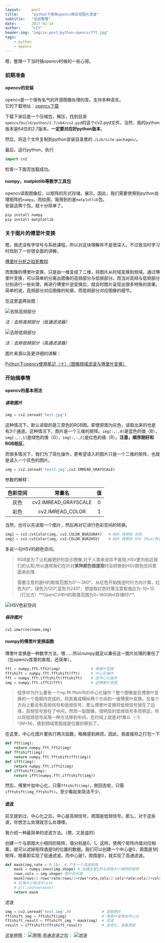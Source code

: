 ```yaml
---
layout:     post
title:      "python下使用opencv库实现图片滤波"
subtitle:   "总结整理"
date:       2017-02-14
author:     "LCY"
header-img: "img/in-post/python-opencv/fft.jpg"
tags:
    - python
    - opencv
---
```




嗯，整理一下当时搞opencv时候的一些心得。
### 前期准备

#### opencv的安装

opencv是一个很有名气的开源图像处理的库。支持多种语言。<br>
它的下载地址：[opencv下载](http://opencv.org/downloads.html)<br>

下载下来后是一个压缩包，解压，找到目录` opencv/build/python/2.7/x64/cv2.pyd`的这个cv2.pyd文件。当然，我的python版本是64位的2.7版本。**一定要对应好python版本**。<br>

然后，将这个文件复制到python安装目录里的`./Lib/site-packages/`。<br>

最后，运行python，执行

```python
import cv2
```

检查一下能否加载成功。

#### numpy，matplotlib等数学工具包

opencv读取图像后，以矩阵的形式存储，展示。因此，我们需要使用到python处理矩阵的`numpy`。而绘图，我用到的是`matplotlib`包。<br>
安装这两个包，就十分简单了。
```bash
pip install numpy
pip install matplotlib
```

### 关于图片的傅里叶变换

嗯，我还没有学信号与系统课程。所以对这块理解并不是很深入。不过我当时学习时找到了一份很全面的讲解。<br>

[傅里叶分析之掐死教程](https://zhuanlan.zhihu.com/p/19763358)

而图像的傅里叶变换，只是由一维变成了二维，将图片从时域变换到频域。通过傅里叶变换，可以简单的分离出图像的高频部分与低频部分。而当对高频与低频部分分别进行一些处理，再进行傅里叶逆变换后，就会时图片呈现出很多特殊的效果。简单的说，高频部分对应图像的轮廓，而低频部分对应图像的细节。<br>

在这里盗两张图：

![去除高频部分](/img/in-post/python-opencv/lowpass.jpg)

*注：去除高频部分（低通滤波器）*

![去除低频部分](/img/in-post/python-opencv/highpass.jpg)

*注：去除低频部分（高通滤波器）*

图片来源以及更详细的讲解：

[Python下opencv使用笔记（十）（图像频域滤波与傅里叶变换）](http://blog.csdn.net/on2way/article/details/46981825)



### 开始搞事情

#### opencv的基本用法

##### 读取图片

```python
img = cv2.imread('test.jpg')
```

这种情况下，默认读取的是三原色的RGB图。即使原图为灰色，读取出来的也是有3个通道。这种情况下，图片是一个三维的矩阵。`img[:,:,0]`是蓝色的值（B），`img[:,:,1]`是绿色的值（G），`img[:,:,2]`是红色的值（R）。**注意，顺序刚好和RGB相反**。

而很多情况下，我们为了简化操作，更希望读入的图片只是一个二维的矩阵，也就是读入一个灰色的图片。

```python
img = cv2.imread('test2.jpg',cv2.IMREAD_GRAYSCALE)
```
参数的解释：

| 色彩空间 |         常量名          |  值   |
| :--: | :------------------: | :--: |
|  灰色  | cv2.IMREAD_GRAYSCALE |  0   |
|  彩色  |   cv2.IMREAD_COLOR   |  1   |



当然，也可以先读取一个图片，然后再对它进行色彩空间的转换。

```python
img1 = cv2.cvtColor(img, cv2.COLOR_BGR2GRAY)   # BGR 转换到 灰色
img2 = cv2.cvtColor(img, cv2.COLOR_BGR2HSV)    # BGR 转换到 HSV [Hue(色调),Saturation(饱和度)和Value(亮度)]  
```

多说一句HSV的颜色空间。

> RGB是为了让机器更好的显示图像,对于人类来说并不直观,HSV更为贴近我们的认知,所以通常我们在针对**某种颜色做提取**时会转换到HSV颜色空间里面来处理. 
>
> 需要注意的是H的取值范围为0°～360°，从红色开始按逆时针方向计算，红色为0°，绿色为120°,蓝色为240°，想提取红色时需注意取值应为-10~10（打比方）**OpenCV中H的取值范围为0~180(8bit存储时)**,

![HSV色彩空间](/img/in-post/python-opencv/HSV.jpg)

##### 保存图片

```python
cv2.imwrite(name,img)
```




#### numpy的傅里叶变换函数

傅里叶变换是一种数学方法，嗯……所以numpy就足以兼任这一图片处理的重任了（比opencv库里的直观，还简单）。

```python
fft = numpy.fft.fft2(img)              # 傅里叶变换
fftshift = numpy.fft.fftshift(fft)     # 中心化操作
fft = numpy.fft.ifftshift(fftshift)    # 逆中心化操作
img = numpy.fft.ifft2(fft)             # 逆傅里叶变换
```

> 程序中为什么要有一个np.fft.fftshift(f)中心化操作？整个图像是在傅里叶变换的一个周期内完成的，将其看成横纵两个方向的一维傅里叶变换，在每个方向上都会有高频信号和低频信号，那么傅里叶变换将低频信号放在了边缘，高频信号放在了中间，然而一副图像，很明显的低频信号多而明显，所以将低频信号采用一种方法移到中间，在时域上就是对f乘以（-1）^(M+N)，换到频域里面就是位置的移到了。

在这里，中心化图片要执行两次函数，略微感到麻烦。因此，我直接将之打包一下

```python
def fft(img):
    return numpy.fft.fft2(img)
def fftshift(img):
    return numpy.fft.fftshift(fft(img))
def ifft(img):
    return numpy.fft.ifft2(img)
def ifftshift(img):
    return ifft(numpy.fft.ifftshift(img))
```

然后，傅里叶加中心化，只需`fftshift(img)`，倒回去呢，只需`ifftshift(img_fftshift)`。至少看起来简洁不少。

#### 滤波

前文提到过，中心化之后，中心是高频信号，周围是低频信号。那么，对于这些波，你想怎么处理就怎么处理喽。

我介绍一种最简单的滤波方法。（嗯，又是盗的）

创建一个与原图大小相同的矩阵，值分别是0，1。这样，使两个矩阵内值对应相乘，就可以滤掉矩阵值是0的位置的数据。我们可以创建一个中心是0，周围是1的矩阵，相乘即实现了低通滤波。而中心是1，周围是0，就实现了高通滤波。

```python
def mask(img,rate = 0.1):  # 产生一个滤波矩阵
    mask = numpy.ones(img.shape) # 创建全是1的与原图大小相同的矩阵
    rows,cols = img.shape# 图片的长宽
    mask[rows/2-rows*rate:rows/2+rows*rate,cols/2-cols*rate:cols/2+cols*rate] = 0 # 使中心方块区域成为0
    # 区域大小取决于rate
    # plt.imshow(mask)
    return mask
```

滤波

```python
img = cv2.imread('test.img',0)              # 读取图片 
fftshift_img = fftshift(img)                # 傅里叶变换加中心化
fftshift_result = fftshift_img * mask(img)  # 滤波
result = ifftshift(fftshift_result)         # 逆变化，查看原图
```
这是原图：
![原图](/img/in-post/python-opencv/encode.jpg)
高通滤波之后：
![滤波](/img/in-post/python-opencv/result1.jpg)